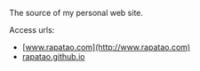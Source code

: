 The source of my personal web site.

Access urls:
 - [www.rapatao.com](http://www.rapatao.com)
 - [rapatao.github.io](http://rapatao.github.io)
